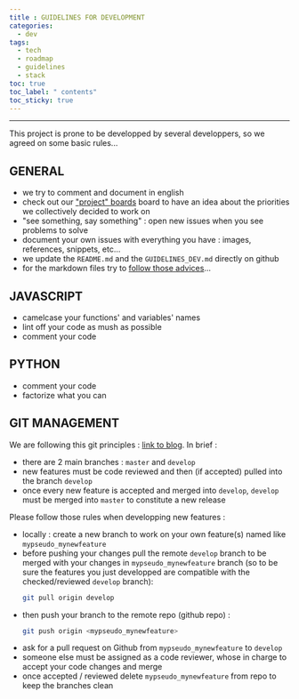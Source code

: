 ```yaml
---
title : GUIDELINES FOR DEVELOPMENT
categories:
  - dev
tags:
  - tech
  - roadmap
  - guidelines
  - stack
toc: true
toc_label: " contents"
toc_sticky: true
---
```


-----
This project is prone to be developped by several developpers, so we agreed on some basic rules...

## GENERAL 

- we try to comment and document in english
- check out our ["project" boards](https://github.com/co-demos/apiviz/projects) board to have an idea about the priorities we collectively decided to work on
- "see something, say something" : open new issues when you see problems to solve
- document your own issues with everything you have : images, references, snippets, etc... 
- we update the `README.md` and the `GUIDELINES_DEV.md` directly on github
- for the markdown files try to [follow those advices](http://www.cirosantilli.com/markdown-style-guide/#dollar-signs-in-shell-code)...

## JAVASCRIPT

- camelcase your functions' and variables' names
- lint off your code as mush as possible
- comment your code

## PYTHON 

- comment your code
- factorize what you can 

## GIT MANAGEMENT

We are following this git principles : [link to blog](https://guillim.github.io/git/2018/04/24/Git-workflow.html). In brief : 
- there are 2 main branches : `master` and `develop`
- new features must be code reviewed and then (if accepted) pulled into the branch `develop`
- once every new feature is accepted and merged into `develop`, `develop` must be merged into `master` to constitute a new release

Please follow those rules when developping new features : 
- locally : create a new branch to work on your own feature(s) named like `mypseudo_mynewfeature`
- before pushing your changes pull the remote `develop` branch to be merged with your changes in `mypseudo_mynewfeature` branch (so to be sure the features you just developped are compatible with the checked/reviewed `develop` branch):
  >
  ```bash
  git pull origin develop
  ```
- then push your branch to the remote repo (github repo) : 
  > 
  ```bash
  git push origin <mypseudo_mynewfeature>
  ```
- ask for a pull request on Github from `mypseudo_mynewfeature` to `develop`
- someone else must be assigned as a code reviewer, whose in charge to accept your code changes and merge
- once accepted / reviewed delete `mypseudo_mynewfeature` from repo to keep the branches clean
